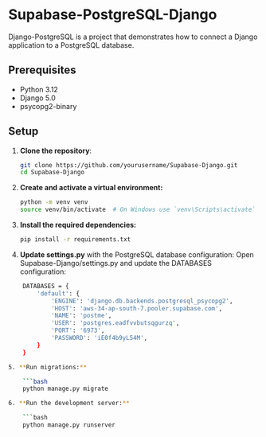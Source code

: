 # Supabase-PostgreSQL-Django

Django-PostgreSQL is a project that demonstrates how to connect a Django application to a PostgreSQL database.

## Prerequisites

- Python 3.12
- Django 5.0
- psycopg2-binary

## Setup

1. **Clone the repository**:

   ```bash
   git clone https://github.com/yourusername/Supabase-Django.git
   cd Supabase-Django

2. **Create and activate a virtual environment:**

   ```bash
   python -m venv venv
   source venv/bin/activate  # On Windows use `venv\Scripts\activate`

3. **Install the required dependencies:**
   ```bash
   pip install -r requirements.txt

4. **Update settings.py**
   with the PostgreSQL database configuration:
   Open Supabase-Django/settings.py and update the DATABASES configuration:

```bash
    DATABASES = {
        'default': {
            'ENGINE': 'django.db.backends.postgresql_psycopg2',
            'HOST': 'aws-34-ap-south-7.pooler.supabase.com',
            'NAME': 'postme',
            'USER': 'postgres.eadfvvbutsqgurzq',
            'PORT': '6973',
            'PASSWORD': 'iE0f4b9yL54M',
        }
    }

5. **Run migrations:**

    ```bash
    python manage.py migrate

6. **Run the development server:**

    ```bash
    python manage.py runserver
